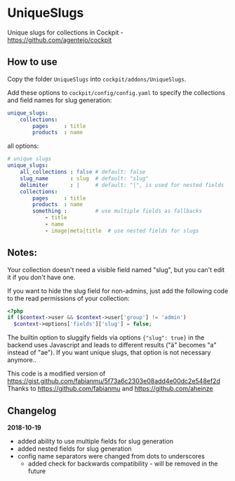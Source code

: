 # UniqueSlugs

Unique slugs for collections in Cockpit - https://github.com/agentejo/cockpit

## How to use

Copy the folder `UniqueSlugs` into `cockpit/addons/UniqueSlugs`.

Add these options to `cockpit/config/config.yaml` to specify the collections and field names for slug generation:

```yaml
unique_slugs:
    collections:
        pages     : title
        products  : name
```

all options:

```yaml
# unique slugs
unique_slugs:
    all_collections : false # default: false
    slug_name       : slug  # default: "slug"
    delimiter       : |     # default: "|", is used for nested fields
    collections:
        pages     : title
        products  : name
        something :         # use multiple fields as fallbacks
            - title
            - name
            - image|meta|title  # use nested fields for slugs
```

## Notes:

Your collection doesn't need a visible field named "slug", but you can't edit
it if you don't have one.

If you want to hide the slug field for non-admins, just add the following code
to the read permissions of your collection:

```php
<?php
if ($context->user && $context->user['group'] != 'admin')
  $context->options['fields']['slug'] = false;
```

The builtin option to sluggify fields via options `{"slug": true}` in the 
backend uses Javascript and leads to different results ("ä" becomes "a" 
instead of "ae"). If you want unique slugs, that option is not necessary anymore..

This code is a modified version of https://gist.github.com/fabianmu/5f73a6c2303e08add4e00dc2e548ef2d
Thanks to https://github.com/fabianmu and https://github.com/aheinze

## Changelog

**2018-10-19**

* added ability to use multiple fields for slug generation
* added nested fields for slug generation
* config name separators were changed from dots to underscores
  * added check for backwards compatibility - will be removed in the future